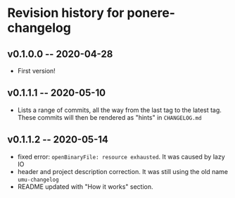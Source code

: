 # Revision history for ponere-changelog

## v0.1.0.0 -- 2020-04-28

* First version!

## v0.1.1.1 -- 2020-05-10

* Lists a range of commits, all the way from the last tag to the latest tag.
These commits will then be rendered as "hints" in `CHANGELOG.md`

## v0.1.1.2 -- 2020-05-14

* fixed error: `openBinaryFile: resource exhausted`. It was caused by lazy IO
* header and project description correction. It was still using the old name `umu-changelog`
* README updated with "How it works" section.
